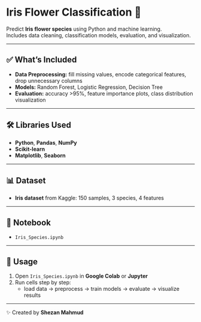 # Iris Flower Classification 🌸

Predict **Iris flower species** using Python and machine learning.  
Includes data cleaning, classification models, evaluation, and visualization.

---

## ✅ What’s Included
- **Data Preprocessing:** fill missing values, encode categorical features, drop unnecessary columns  
- **Models:** Random Forest, Logistic Regression, Decision Tree  
- **Evaluation:** accuracy >95%, feature importance plots, class distribution visualization  

---

## 🛠️ Libraries Used
- **Python**, **Pandas**, **NumPy**  
- **Scikit-learn**  
- **Matplotlib**, **Seaborn**  

---

## 📊 Dataset
- **Iris dataset** from Kaggle: 150 samples, 3 species, 4 features  

---

## 📓 Notebook
- `Iris_Species.ipynb`  

---

## 🚀 Usage
1. Open `Iris_Species.ipynb` in **Google Colab** or **Jupyter**  
2. Run cells step by step:  
   - load data → preprocess → train models → evaluate → visualize results  

---

✨ Created by **Shezan Mahmud**

